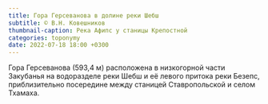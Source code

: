 ```yaml
---
title: Гора Герсеванова в долине реки Шебш
subtitle: © В.Н. Ковешников
thumbnail-caption: Река Афипс у станицы Крепостной
categories: toponymy
date: 2022-07-18 18:00 +0300
---
```

Гора Герсеванова (593,4 м) расположена в низкогорной части Закубанья на водоразделе реки Шебш и её левого притока реки Безепс, приблизительно посередине между станицей Ставропольской и селом Тхамаха.